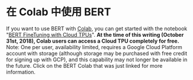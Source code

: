 # 在 Colab 中使用 BERT

If you want to use BERT with [Colab](https://colab.research.google.com), you can get started with the notebook
"[BERT FineTuning with Cloud TPUs](https://colab.research.google.com/github/tensorflow/tpu/blob/master/tools/colab/bert_finetuning_with_cloud_tpus.ipynb)".
**At the time of this writing (October 31st, 2018), Colab users can access a Cloud TPU completely for free.** Note: One per user, availability limited, requires a Google Cloud Platform account with storage (although storage may be purchased with free credit for signing up with GCP), and this capability may not longer be available in the future.
Click on the BERT Colab that was just linked for more information.
